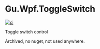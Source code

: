 # Gu.Wpf.ToggleSwitch

[![ci](https://github.com/GuOrg/Gu.Wpf.ToggleSwitch/actions/workflows/ci.yml/badge.svg)](https://github.com/GuOrg/Gu.Wpf.ToggleSwitch/actions/workflows/ci.yml)

Toggle switch control

Archived, no nuget, not used anywhere.
